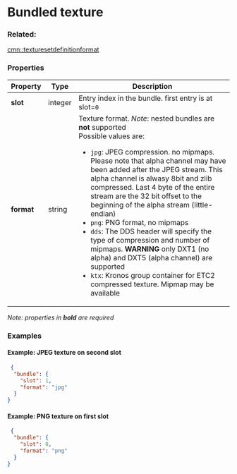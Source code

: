# Bundled texture



### Related:

[cmn::texturesetdefinitionformat](texturesetdefinitionformat.cmn.md)
### Properties

| Property | Type | Description |
| --- | --- | --- |
| **slot** | integer | Entry index in the bundle. first entry is at slot=`0` |
| **format** | string | Texture format. *Note*: nested bundles are **not** supported<div>Possible values are:<ul><li>`jpg`: JPEG compression. no mipmaps. Please note that alpha channel may have been added after the JPEG stream. This alpha channel is alwasy 8bit and zlib compressed. Last 4 byte of the entire stream are the 32 bit offset to the beginning of the alpha stream (little-endian)</li><li>`png`: PNG format, no mipmaps</li><li>`dds`: The DDS header will specify the type of compression and number of mipmaps. **WARNING** only DXT1 (no alpha) and DXT5 (alpha channel) are supported</li><li>`ktx`: Kronos group container for ETC2 compressed texture. Mipmap may be available</li></ul></div> |

*Note: properties in **bold** are required*

### Examples 

#### Example: JPEG texture on second slot 

```json
 {
  "bundle": {
    "slot": 1,
    "format": "jpg"
  }
} 
```

#### Example: PNG texture on first slot 

```json
 {
  "bundle": {
    "slot": 0,
    "format": "png"
  }
} 
```

